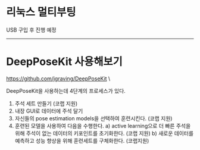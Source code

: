 # 리눅스 멀티부팅
USB 구입 후 진행 예정

----------------------------------------------------------------------------
# DeepPoseKit 사용해보기

https://github.com/jgraving/DeepPoseKit \

DeepPoseKit을 사용하는데 4단계의 프로세스가 있다.
1. 주석 세트 만들기 (코랩 지원)
2. 내장 GUI로 데이터에 주석 달기
3. 자신들의 pose estimation models을 선택하여 훈련시킨다. (코랩 지원)
4. 훈련된 모델을 사용하여 다음을 수행한다.
  a) active learning으로 더 빠른 주석을 위해 주석이 없는 데이터의 키포인트를 초기화한다. (코랩 지원)
  b) 새로운 데이터를 예측하고 성능 향상을 위해 훈련세트를 구체화한다. (코랩지원)
